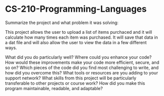 # CS-210-Programming-Languages

Summarize the project and what problem it was solving:

This project allows the user to upload a list of items purchaced and it will calculate how many times each item was purchased. It will save that data in a dat file and will also allow the user to view the data in a few different ways. 


What did you do particularly well?
Where could you enhance your code? How would these improvements make your code more efficient, secure, and so on?
Which pieces of the code did you find most challenging to write, and how did you overcome this? What tools or resources are you adding to your support network?
What skills from this project will be particularly transferable to other projects or course work?
How did you make this program maintainable, readable, and adaptable?
